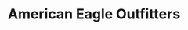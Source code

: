 ---
title: "American Eagle Outfitters"
url: /zanesville/american-eagle-outfitters/
shop: Kleidung
---